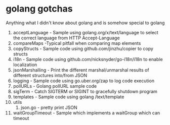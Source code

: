 # golang gotchas
Anything what I didn't know about golang and is somehow special to golang

1. acceptLanguage - Sample using golang.org/x/text/language to select the correct language from HTTP Accept-Language
2. compareMaps -Typical pitfall when comparing map elements
3. copyStructs - Sample code using github.com/jinzhu/copier to copy structs
4. i18n - Sample code using github.com/nicksnyder/go-i18n/i18n to enable localization
5. jsonMarshalling - Print the different marshal/unmarshal results of different structures into/from JSON
6. logging - Sample code using go.uber.org/zap to log code execution
7. pollURLs - Golang pollURL sample code
8. sigTerm - Catch SIGTERM or SIGINT to gracefully shutdown program
9. templates - Sample code using golang /text/template
10. utils
    1. json.go - pretty print JSON
11. waitGroupTimeout - Sample which implements a waitGroup which can timeout
